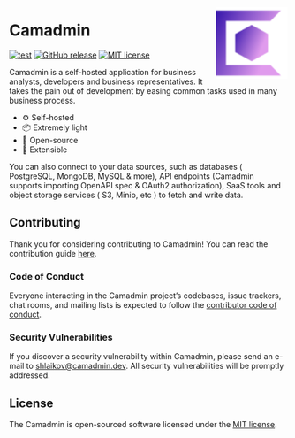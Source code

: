 <img align="right" width="130" height="130"
     alt="Camadmin logo"
     src="public/img/logo/vector/default_squared.svg"/>

# Camadmin

[![test](https://github.com/shlaikov/camadmin/actions/workflows/laravel.yml/badge.svg?branch=main)](https://github.com/shlaikov/camadmin/actions/workflows/laravel.yml)
[![GitHub release](https://img.shields.io/github/release/shlaikov/camadmin.svg)](https://github.com/shlaikov/camadmin/releases/)
[![MIT license](https://img.shields.io/badge/license-MIT-blue.svg)](https://opensource.org/licenses/MIT)

Camadmin is a self-hosted application for business analysts, developers and business representatives. It takes the pain out of development by easing common tasks used in many business process.

- ⚙️ Self-hosted
- 📦 Extremely light
- 🔬 Open-source
- 🔌 Extensible

You can also connect to your data sources, such as databases ( PostgreSQL, MongoDB, MySQL & more), API endpoints (Camadmin supports importing OpenAPI spec & OAuth2 authorization), SaaS tools and object storage services ( S3, Minio, etc ) to fetch and write data.

## Contributing

Thank you for considering contributing to Camadmin! You can read the contribution guide [here](.github/CONTRIBUTING.md).

### Code of Conduct

Everyone interacting in the Camadmin project’s codebases, issue trackers, chat rooms, and mailing lists is expected to follow the [contributor code of conduct](https://github.com/rubygems/rubygems/blob/master/CODE_OF_CONDUCT.md).

### Security Vulnerabilities

If you discover a security vulnerability within Camadmin, please send an e-mail to [shlaikov@camadmin.dev](mailto:shlaikov@camadmin.dev). All security vulnerabilities will be promptly addressed.

## License

The Camadmin is open-sourced software licensed under the [MIT license](https://opensource.org/licenses/MIT).
